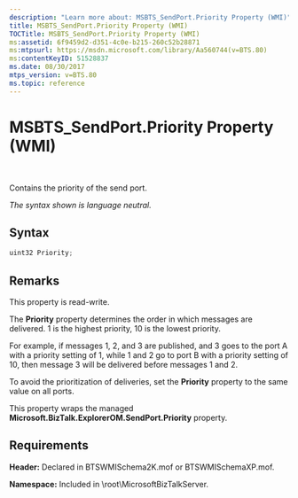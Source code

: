 ```yaml
---
description: "Learn more about: MSBTS_SendPort.Priority Property (WMI)"
title: MSBTS_SendPort.Priority Property (WMI)
TOCTitle: MSBTS_SendPort.Priority Property (WMI)
ms:assetid: 6f9459d2-d351-4c0e-b215-260c52b28871
ms:mtpsurl: https://msdn.microsoft.com/library/Aa560744(v=BTS.80)
ms:contentKeyID: 51528837
ms.date: 08/30/2017
mtps_version: v=BTS.80
ms.topic: reference
---
```


# MSBTS\_SendPort.Priority Property (WMI)

 

Contains the priority of the send port.

*The syntax shown is language neutral.*

## Syntax

```C#
uint32 Priority;  
```

## Remarks

This property is read-write.

The **Priority** property determines the order in which messages are delivered. 1 is the highest priority, 10 is the lowest priority.

For example, if messages 1, 2, and 3 are published, and 3 goes to the port A with a priority setting of 1, while 1 and 2 go to port B with a priority setting of 10, then message 3 will be delivered before messages 1 and 2.

To avoid the prioritization of deliveries, set the **Priority** property to the same value on all ports.

This property wraps the managed **Microsoft.BizTalk.ExplorerOM.SendPort.Priority** property.

## Requirements

**Header:** Declared in BTSWMISchema2K.mof or BTSWMISchemaXP.mof.

**Namespace:** Included in \\root\\MicrosoftBizTalkServer.

